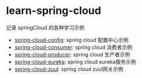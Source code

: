 # learn-spring-cloud
记录 springCloud 的各种学习示例
- [spring-cloud-config](https://github.com/xp-zhao/learn-spring-cloud/tree/master/spring-cloud-config): spring cloud 配置中心示例
- [spring-cloud-consumer](https://github.com/xp-zhao/learn-spring-cloud/tree/master/spring-cloud-consumer): spring cloud 消费者示例
- [spring-cloud-producer](https://github.com/xp-zhao/learn-spring-cloud/tree/master/spring-cloud-producer): spring cloud 生产者示例
- [spring-cloud-eureka](https://github.com/xp-zhao/learn-spring-cloud/tree/master/spring-cloud-eureka): spring cloud eureka服务示例
- [spring-cloud-zuul](https://github.com/xp-zhao/learn-spring-cloud/tree/master/spring-cloud-zuul): spring cloud zuul网关示例